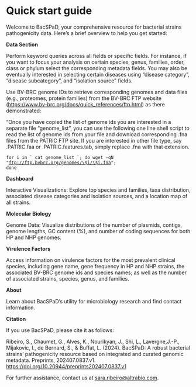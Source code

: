 # Quick start guide


Welcome to BacSPaD, your comprehensive resource for bacterial strains pathogenicity data. Here’s a brief overview to help you get started:

**Data Section**

Perform keyword queries across all fields or specific fields. For instance, if you want to focus your analysis on certain species, genus, families, order, class or phylum select  the corresponding metadata fields. You may also be eventually interested in selecting certain diseases using “disease category”, “disease subcategory”, and “isolation source” fields.

Use BV-BRC genome IDs to retrieve corresponding genomes and data files (e.g., proteomes, protein families) from the BV-BRC FTP website (https://www.bv-brc.org/docs/quick_references/ftp.html) as there demonstrated:

“Once you have copied the list of genome ids you are interested in a separate file “genome_list”, you can use the following one line shell script to read the list of genome ids from your file and download corresponding .fna files from the PATRIC FTP site. If you are interested in other file type, say .PATRIC.faa or .PATRIC.features.tab, simply replace .fna with that extension.


<code>for i in \` cat genome_list \`; do wget -qN "ftp://ftp.bvbrc.org/genomes/\$i/\$i.fna";
done
</code>


**Dashboard**

Interactive Visualizations: Explore top species and families, taxa distribution, associated disease categories and isolation sources, and a location map of all strains.

**Molecular Biology**

Genome Data: Visualize distributions of the number of plasmids, contigs, genome lengths, GC content (%), and number of coding sequences for both HP and NHP genomes.

**Virulence Factors**

Access information on virulence factors for the most prevalent clinical species, including gene name, gene frequency in HP and NHP strains, the associated BV-BRC genome ids and species names; as well as the number of associated strains, species, genus, and families.

**About**

Learn about BacSPaD’s utility for microbiology research and find contact information.

**Citation**

If you use BacSPaD, please cite it as follows:

Ribeiro, S., Chaumet, G., Alves, K., Nourikyan, J., Shi, L., Lavergne,J.-P., Mijakovic, I., de Bernard, S., & Buffat, L. (2024). BacSPaD: A robust bacterial strains’ pathogenicity resource based on integrated and curated genomic metadata. Preprints, 202407.0837.v1. 
https://doi.org/10.20944/preprints202407.0837.v1


For further assistance, contact us at sara.ribeiro@altrabio.com.

